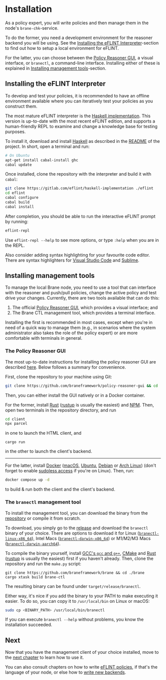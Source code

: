 # Installation

As a policy expert, you will write policies and then manage them in the node's `brane-chk`-service.

To do the former, you need a development environment for the reasoner backend you will be using. See the [Installing the eFLINT Interpreter](#installing-the-eflint-interpreter)-section to find out how to setup a local environment for eFLINT.

For the latter, you can choose between the [Policy Reasoner GUI](https://github.com/braneframework/policy-reasoner-gui), a visual interface, or `branectl`, a command-line interface. Installing either of these is explained in [Installing management tools](#installing-management-tools)-section.

## Installing the eFLINT Interpreter

To develop and test your policies, it is recommended to have an offline environment available where you can iteratively test your policies as you construct them.

The most mature eFLINT interpreter is the [Haskell implementation](https://gitlab.com/eflint/haskell-implementation). This version is up-to-date with the most recent eFLINT edition, and supports a human-friendly REPL to examine and change a knowledge base for testing purposes.

To install it, download and install [Haskell](https://www.haskell.org/) as described in the [README](https://gitlab.com/eflint/haskell-implementation/#installation) of the project. In short, open a terminal and run:

```bash
# On Ubuntu
apt-get install cabal-install ghc
cabal update
```

Once installed, clone the repository with the interpreter and build it with `cabal`:

```bash
git clone https://gitlab.com/eflint/haskell-implementation ./eflint
cd eflint
cabal configure
cabal build
cabal install
```

After completion, you should be able to run the interactive eFLINT prompt by running:

```bash
eflint-repl
```

Use `eflint-repl --help` to see more options, or type `:help` when you are in the REPL.

Also consider adding syntax highlighting for your favourite code editor. There are syntax highlighters for [Visual Studio Code](https://marketplace.visualstudio.com/items?itemName=Lut99.eflint-syntax-highlighting) and [Sublime](https://gitlab.com/eflint/haskell-implementation/-/blob/master/eflint.sublime-syntax?ref_type=heads).

## Installing management tools

To manage the local Brane node, you need to use a tool that can interface with the reasoner and push/pull policies, change the active policy and test drive your changes. Currently, there are two tools available that can do this:

1. The official [Policy Reasoner GUI](https://github.com/braneframework/policy-reasoner-gui), which provides a visual interface; and
2. The Brane CTL management tool, which provides a terminal interface.

Installing the first is recommended in most cases, except when you're in need of a quick way to manage them (e.g., in scenarios where the system administrator also takes the role of the policy expert) or are more comfortable with terminals in general.

### The Policy Reasoner GUI

The most up-to-date instructions for installing the policy reasoner GUI are described [here](https://github.com/braneframework/policy-reasoner-gui/blob/main/README.md). Below follows a summary for convenience.

First, clone the repository to your machine using Git:

```bash
git clone https://github.com/braneframework/policy-reasoner-gui && cd ./policy-reasoner-gui
```

Then, you can either install the GUI natively or in a Docker container.

For the former, install [Rust](https://rust-lang.org) ([rustup](https://rustup.rs) is usually the easiest) and [NPM](https://docs.npmjs.com/downloading-and-installing-node-js-and-npm/). Then, open two terminals in the repository directory, and run

```bash
cd client
npx parcel
```

in one to launch the HTML client, and

```
cargo run
```

in the other to launch the client's backend.

---
For the latter, install [Docker](https://docker.com) ([macOS](https://docs.docker.com/desktop/mac/install/), [Ubuntu](https://docs.docker.com/engine/install/ubuntu/), [Debian](https://docs.docker.com/engine/install/debian/) or [Arch Linux](https://wiki.archlinux.org/title/docker)) (don't forget to enable [sudoless access](https://docs.docker.com/engine/install/linux-postinstall/) if you're on Linux). Then, run:

```bash
docker compose up -d
```

to build & run both the client and the client's backend.

### The `branectl` management tool

To install the management tool, you can download the binary from the [repository](https://github.com/braneframework/brane) or compile it from scratch.

To download, you simply go to the [release](https://github.com/braneframework/brane/releases/latest) and download the `branectl` binary of your choice. There are options to download it for Linux ([`branectl-linux-x86_64`](https://github.com/braneframework/brane/releases/latest/download/branectl-linux-x86_64)), Intel Macs ([`branectl-darwin-x86_64`](https://github.com/braneframework/brane/releases/latest/download/branectl-darwin-x86_64)) or M1/M2/M3 Macs ([`branectl-darwin-aarch64`](https://github.com/braneframework/brane/releases/latest/download/branectl-darwin-aarch64)).

To compile the binary yourself, install [GCC's `gcc` and `g++`](https://gcc.gnu.org/), [CMake](https://cmake.org/) and [Rust](https://rust-lang.org) ([rustup](https://rustup.rs) is usually the easiest) first if you haven't already. Then, clone the repository and run the `make.py` script:

```
git clone https://github.com/braneframework/brane && cd ./brane
cargo xtask build brane-ctl
```

The resulting binary can be found under `target/release/branectl`.

Either way, it's nice if you add the binary to your PATH to make executing it easier. To do so, you can copy it to `/usr/local/bin` on Linux or macOS:

```bash
sudo cp <BINARY_PATH> /usr/local/bin/branectl
```

If you can execute `branectl --help` without problems, you know the installation succeeded.

## Next

Now that you have the management client of your choice installed, move to the [next chapter](./management.md) to learn how to use it.

You can also consult chapters on how to write [eFLINT policies](./eflint/introduction.md), if that's the language of your node, or else how to [write new backends](./backend/introduction.md).
